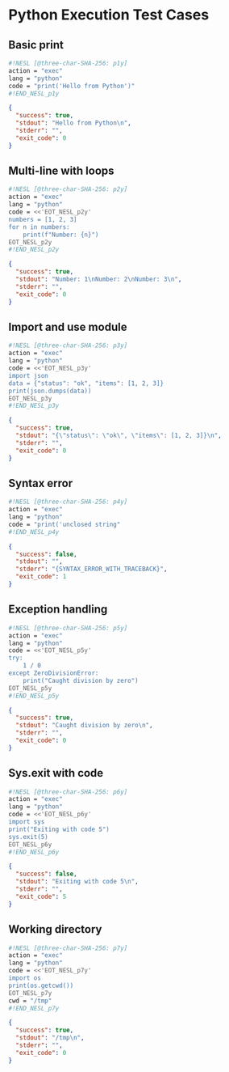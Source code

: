 # Python Execution Test Cases

## Basic print
```sh nesl
#!NESL [@three-char-SHA-256: p1y]
action = "exec"
lang = "python"
code = "print('Hello from Python')"
#!END_NESL_p1y
```

```json
{
  "success": true,
  "stdout": "Hello from Python\n",
  "stderr": "",
  "exit_code": 0
}
```

## Multi-line with loops
```sh nesl
#!NESL [@three-char-SHA-256: p2y]
action = "exec"
lang = "python"
code = <<'EOT_NESL_p2y'
numbers = [1, 2, 3]
for n in numbers:
    print(f"Number: {n}")
EOT_NESL_p2y
#!END_NESL_p2y
```

```json
{
  "success": true,
  "stdout": "Number: 1\nNumber: 2\nNumber: 3\n",
  "stderr": "",
  "exit_code": 0
}
```

## Import and use module
```sh nesl
#!NESL [@three-char-SHA-256: p3y]
action = "exec"
lang = "python"
code = <<'EOT_NESL_p3y'
import json
data = {"status": "ok", "items": [1, 2, 3]}
print(json.dumps(data))
EOT_NESL_p3y
#!END_NESL_p3y
```

```json
{
  "success": true,
  "stdout": "{\"status\": \"ok\", \"items\": [1, 2, 3]}\n",
  "stderr": "",
  "exit_code": 0
}
```

## Syntax error
```sh nesl
#!NESL [@three-char-SHA-256: p4y]
action = "exec"
lang = "python"
code = "print('unclosed string"
#!END_NESL_p4y
```

```json
{
  "success": false,
  "stdout": "",
  "stderr": "{SYNTAX_ERROR_WITH_TRACEBACK}",
  "exit_code": 1
}
```

## Exception handling
```sh nesl
#!NESL [@three-char-SHA-256: p5y]
action = "exec"
lang = "python"
code = <<'EOT_NESL_p5y'
try:
    1 / 0
except ZeroDivisionError:
    print("Caught division by zero")
EOT_NESL_p5y
#!END_NESL_p5y
```

```json
{
  "success": true,
  "stdout": "Caught division by zero\n",
  "stderr": "",
  "exit_code": 0
}
```

## Sys.exit with code
```sh nesl
#!NESL [@three-char-SHA-256: p6y]
action = "exec"
lang = "python"
code = <<'EOT_NESL_p6y'
import sys
print("Exiting with code 5")
sys.exit(5)
EOT_NESL_p6y
#!END_NESL_p6y
```

```json
{
  "success": false,
  "stdout": "Exiting with code 5\n",
  "stderr": "",
  "exit_code": 5
}
```

## Working directory
```sh nesl
#!NESL [@three-char-SHA-256: p7y]
action = "exec"
lang = "python"
code = <<'EOT_NESL_p7y'
import os
print(os.getcwd())
EOT_NESL_p7y
cwd = "/tmp"
#!END_NESL_p7y
```

```json
{
  "success": true,
  "stdout": "/tmp\n",
  "stderr": "",
  "exit_code": 0
}
```